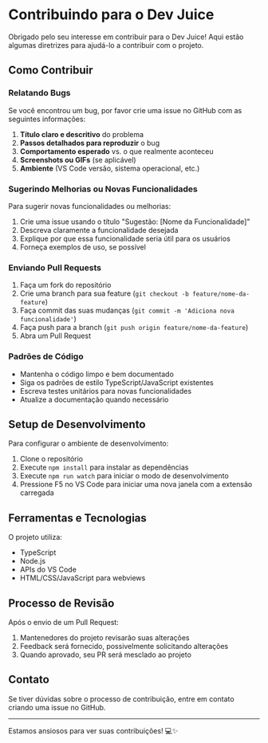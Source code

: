 # Contribuindo para o Dev Juice

Obrigado pelo seu interesse em contribuir para o Dev Juice! Aqui estão algumas diretrizes para ajudá-lo a contribuir com o projeto.

## Como Contribuir

### Relatando Bugs

Se você encontrou um bug, por favor crie uma issue no GitHub com as seguintes informações:

1. **Título claro e descritivo** do problema
2. **Passos detalhados para reproduzir** o bug
3. **Comportamento esperado** vs. o que realmente aconteceu
4. **Screenshots ou GIFs** (se aplicável)
5. **Ambiente** (VS Code versão, sistema operacional, etc.)

### Sugerindo Melhorias ou Novas Funcionalidades

Para sugerir novas funcionalidades ou melhorias:

1. Crie uma issue usando o título "Sugestão: [Nome da Funcionalidade]"
2. Descreva claramente a funcionalidade desejada
3. Explique por que essa funcionalidade seria útil para os usuários
4. Forneça exemplos de uso, se possível

### Enviando Pull Requests

1. Faça um fork do repositório
2. Crie uma branch para sua feature (`git checkout -b feature/nome-da-feature`)
3. Faça commit das suas mudanças (`git commit -m 'Adiciona nova funcionalidade'`)
4. Faça push para a branch (`git push origin feature/nome-da-feature`)
5. Abra um Pull Request

### Padrões de Código

- Mantenha o código limpo e bem documentado
- Siga os padrões de estilo TypeScript/JavaScript existentes
- Escreva testes unitários para novas funcionalidades
- Atualize a documentação quando necessário

## Setup de Desenvolvimento

Para configurar o ambiente de desenvolvimento:

1. Clone o repositório
2. Execute `npm install` para instalar as dependências
3. Execute `npm run watch` para iniciar o modo de desenvolvimento
4. Pressione F5 no VS Code para iniciar uma nova janela com a extensão carregada

## Ferramentas e Tecnologias

O projeto utiliza:

- TypeScript
- Node.js
- APIs do VS Code
- HTML/CSS/JavaScript para webviews

## Processo de Revisão

Após o envio de um Pull Request:

1. Mantenedores do projeto revisarão suas alterações
2. Feedback será fornecido, possivelmente solicitando alterações
3. Quando aprovado, seu PR será mesclado ao projeto

## Contato

Se tiver dúvidas sobre o processo de contribuição, entre em contato criando uma issue no GitHub.

---

Estamos ansiosos para ver suas contribuições! 💻✨
